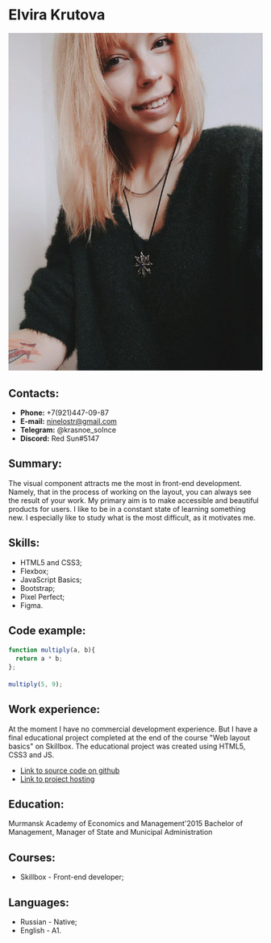 # Elvira Krutova
![Photo](./assets/img/photo-cv.jpg "My photo")

## Contacts:
* **Phone:** +7(921)447-09-87
* **E-mail:** ninelostr@gmail.com
* **Telegram:** @krasnoe_soInce
* **Discord:** Red Sun#5147

## Summary:
The visual component attracts me the most in front-end development. Namely, that in the process of working on the layout, you can always see the result of your work.
My primary aim is to make accessible and beautiful products for users.
I like to be in a constant state of learning something new. I especially like to study what is the most difficult, as it motivates me.

## Skills:
* HTML5 and CSS3;
* Flexbox;
* JavaScript Basics;
* Bootstrap;
* Pixel Perfect;
* Figma.

## Code example: 
```javascript
function multiply(a, b){
  return a * b;
};

multiply(5, 9);
```

## Work experience:
At the moment I have no commercial development experience. But I have a final educational project completed at the end of the course "Web layout basics" on Skillbox. The educational project was created using HTML5, CSS3 and JS.
* [Link to source code on github](https://github.com/Elvira-del/blanchard-gallery)
* [Link to project hosting](http://blanchard-gallery.tw-team.com/)

## Education:
Murmansk Academy of Economics and Management'2015
Bachelor of Management, Manager of State and Municipal Administration 

## Courses:
* Skillbox - Front-end developer; 

## Languages:
* Russian - Native;
* English - A1.
